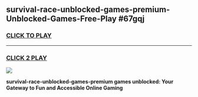 
## survival-race-unblocked-games-premium-Unblocked-Games-Free-Play #67gqj
<h3>
<a href="https://us.freeplayer.one?title=survival-race-unblocked-games-premium&ref=9M">CLICK TO PLAY</a></h3>
<hr>

<h3>
<a href="https://us.freeplayer.one?title=survival-race-unblocked-games-premium&ref=9M">CLICK 2 PLAY</a>
  
</h3>

<a href="https://us.freeplayer.one?title=survival-race-unblocked-games-premium&ref=9M"><img src="https://clearcache.store/games.png"></a>


**survival-race-unblocked-games-premium games unblocked: Your Gateway to Fun and Accessible Online Gaming**
